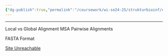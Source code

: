 ```yaml
---
{"dg-publish":true,"permalink":"/coursework/wi-se24-25/strukturbioinf/exercises/w1/","noteIcon":""}
---
```


----
Local vs Global Alignment
MSA
Pairwise Alignments

FASTA Format


[Site Unreachable](https://gemini.google.com/app/450b93c0aada3d6a)
